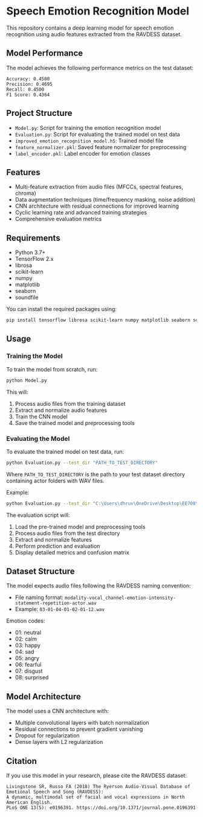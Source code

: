 # Speech Emotion Recognition Model

This repository contains a deep learning model for speech emotion recognition using audio features extracted from the RAVDESS dataset.

## Model Performance

The model achieves the following performance metrics on the test dataset:

```
Accuracy: 0.4500
Precision: 0.4695
Recall: 0.4500
F1 Score: 0.4364
```

## Project Structure

- `Model.py`: Script for training the emotion recognition model
- `Evaluation.py`: Script for evaluating the trained model on test data
- `improved_emotion_recognition_model.h5`: Trained model file
- `feature_normalizer.pkl`: Saved feature normalizer for preprocessing
- `label_encoder.pkl`: Label encoder for emotion classes

## Features

- Multi-feature extraction from audio files (MFCCs, spectral features, chroma)
- Data augmentation techniques (time/frequency masking, noise addition)
- CNN architecture with residual connections for improved learning
- Cyclic learning rate and advanced training strategies
- Comprehensive evaluation metrics

## Requirements

- Python 3.7+
- TensorFlow 2.x
- librosa
- scikit-learn
- numpy
- matplotlib
- seaborn
- soundfile

You can install the required packages using:

```bash
pip install tensorflow librosa scikit-learn numpy matplotlib seaborn soundfile
```

## Usage

### Training the Model

To train the model from scratch, run:

```bash
python Model.py
```

This will:
1. Process audio files from the training dataset
2. Extract and normalize audio features
3. Train the CNN model
4. Save the trained model and preprocessing tools

### Evaluating the Model

To evaluate the trained model on test data, run:

```bash
python Evaluation.py --test_dir "PATH_TO_TEST_DIRECTORY"
```

Where `PATH_TO_TEST_DIRECTORY` is the path to your test dataset directory containing actor folders with WAV files.

Example:
```bash
python Evaluation.py --test_dir "C:\Users\dhruv\OneDrive\Desktop\EE708\Test"
```

The evaluation script will:
1. Load the pre-trained model and preprocessing tools
2. Process audio files from the test directory
3. Extract and normalize features
4. Perform prediction and evaluation
5. Display detailed metrics and confusion matrix

## Dataset Structure

The model expects audio files following the RAVDESS naming convention:
- File naming format: `modality-vocal_channel-emotion-intensity-statement-repetition-actor.wav`
- Example: `03-01-04-01-02-01-12.wav`

Emotion codes:
- 01: neutral
- 02: calm
- 03: happy
- 04: sad
- 05: angry
- 06: fearful
- 07: disgust
- 08: surprised

## Model Architecture

The model uses a CNN architecture with:
- Multiple convolutional layers with batch normalization
- Residual connections to prevent gradient vanishing
- Dropout for regularization
- Dense layers with L2 regularization

## Citation

If you use this model in your research, please cite the RAVDESS dataset:

```
Livingstone SR, Russo FA (2018) The Ryerson Audio-Visual Database of Emotional Speech and Song (RAVDESS): 
A dynamic, multimodal set of facial and vocal expressions in North American English.
PLoS ONE 13(5): e0196391. https://doi.org/10.1371/journal.pone.0196391
```
